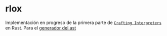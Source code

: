 # rlox
Implementación en progreso de la primera parte de [`Crafting Interpreters`](https://craftinginterpreters.com/) en Rust. Para el [generador del ast](https://github.com/windrnr/rlox_ast)
